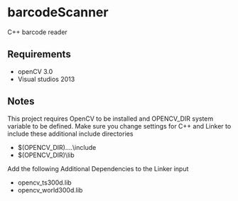 # barcodeScanner
C++ barcode reader

## Requirements
- openCV 3.0
- Visual studios 2013

## Notes
This project requires OpenCV to be installed and OPENCV_DIR system variable to
be defined. Make sure you change settings for C++ and Linker to include these
additional  include directories

- $(OPENCV_DIR)\..\..\include
- $(OPENCV_DIR)\lib

Add the following Additional Dependencies to the Linker input
- opencv_ts300d.lib
- opencv_world300d.lib
